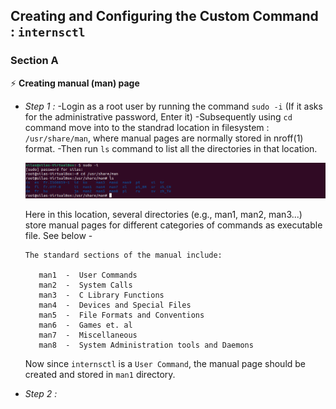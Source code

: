 ## Creating and Configuring the Custom Command : `internsctl`
### Section A
⚡ **Creating manual (man) page**
- *Step 1 :* 
  -Login as a root user by running the command `sudo -i` (If it asks for the administrative password, Enter it)
  -Subsequently using `cd` command move into to the standrad location in filesystem : `/usr/share/man`, where manual pages are normally stored in nroff(1) format.
  -Then run `ls` command to list all the directories in that location.

  <img src = "/images/img_1.png">
  
  Here in this location, several directories (e.g., man1, man2, man3...) store manual pages for different categories of commands as executable file. See below -
  
   ```
   The standard sections of the manual include:

      man1  -  User Commands
      man2  -  System Calls
      man3  -  C Library Functions
      man4  -  Devices and Special Files
      man5  -  File Formats and Conventions
      man6  -  Games et. al
      man7  -  Miscellaneous
      man8  -  System Administration tools and Daemons
   ```
   Now since `internsctl` is a `User Command`, the manual page should be created and stored in `man1` directory.
   
- *Step 2 :* 
